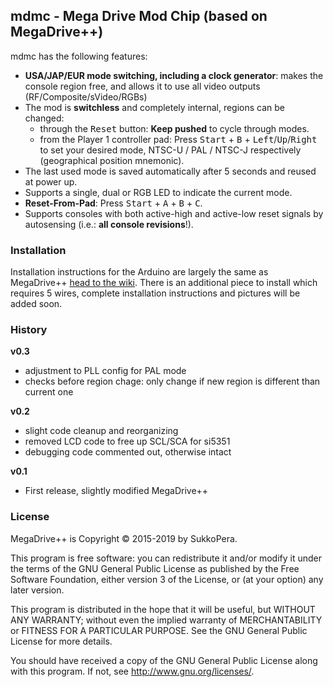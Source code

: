 ## mdmc - Mega Drive Mod Chip (based on MegaDrive++)

mdmc has the following features:

- **USA/JAP/EUR mode switching, including a clock generator**: makes the console region free, and allows it to use all video outputs (RF/Composite/sVideo/RGBs)
- The mod is **switchless** and completely internal, regions can be changed:
    - through the <kbd>Reset</kbd> button: **Keep pushed** to cycle through modes.
    - from the Player 1 controller pad: Press <kbd>Start</kbd> + <kbd>B</kbd> + <kbd>Left</kbd>/<kbd>Up</kbd>/<kbd>Right</kbd> to set your desired mode, NTSC-U / PAL / NTSC-J respectively (geographical position mnemonic).
- The last used mode is saved automatically after 5 seconds and reused at power up.
- Supports a single, dual or RGB LED to indicate the current mode.
- **Reset-From-Pad**: Press <kbd>Start</kbd> + <kbd>A</kbd> + <kbd>B</kbd> + <kbd>C</kbd>.
- Supports consoles with both active-high and active-low reset signals by autosensing (i.e.: **all console revisions**!).

### Installation
Installation instructions for the Arduino are largely the same as MegaDrive++ [head to the wiki](https://github.com/SukkoPera/MegaDrivePlusPlus/wiki). There is an additional piece to install which requires 5 wires, complete installation instructions and pictures will be added soon.

### History
**v0.3**
* adjustment to PLL config for PAL mode
* checks before region chage: only change if new region is different than current one

**v0.2**
* slight code cleanup and reorganizing
* removed LCD code to free up SCL/SCA for si5351
* debugging code commented out, otherwise intact

**v0.1**
* First release, slightly modified MegaDrive++

### License
MegaDrive++ is Copyright &copy; 2015-2019 by SukkoPera.

This program is free software: you can redistribute it and/or modify it under the terms of the GNU General Public License as published by the Free Software Foundation, either version 3 of the License, or (at your option) any later version.

This program is distributed in the hope that it will be useful, but WITHOUT ANY WARRANTY; without even the implied warranty of MERCHANTABILITY or FITNESS FOR A PARTICULAR PURPOSE.  See the GNU General Public License for more details.

You should have received a copy of the GNU General Public License along with this program. If not, see <http://www.gnu.org/licenses/>.
